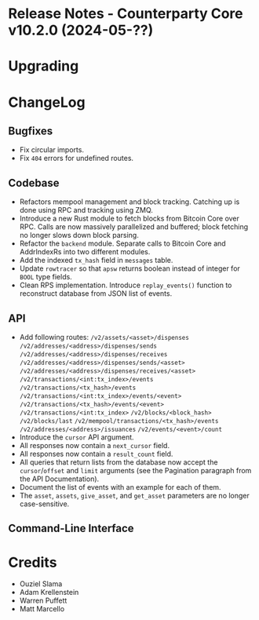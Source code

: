 # Release Notes - Counterparty Core v10.2.0 (2024-05-??)


# Upgrading


# ChangeLog

## Bugfixes
* Fix circular imports.
* Fix `404` errors for undefined routes.

## Codebase
* Refactors mempool management and block tracking. Catching up is done using RPC and tracking using ZMQ.
* Introduce a new Rust module to fetch blocks from Bitcoin Core over RPC. Calls are now massively parallelized and buffered; block fetching no longer slows down block parsing.
* Refactor the `backend` module. Separate calls to Bitcoin Core and AddrIndexRs into two different modules.
* Add the indexed `tx_hash` field in `messages` table.
* Update `rowtracer` so that `apsw` returns boolean instead of integer for `BOOL` type fields.
* Clean RPS implementation. Introduce `replay_events()` function to reconstruct database from JSON list of events. 

## API
* Add following routes:
    `/v2/assets/<asset>/dispenses`
    `/v2/addresses/<address>/dispenses/sends`
    `/v2/addresses/<address>/dispenses/receives`
    `/v2/addresses/<address>/dispenses/sends/<asset>`
    `/v2/addresses/<address>/dispenses/receives/<asset>`
    `/v2/transactions/<int:tx_index>/events`
    `/v2/transactions/<tx_hash>/events`
    `/v2/transactions/<int:tx_index>/events/<event>`
    `/v2/transactions/<tx_hash>/events/<event>`
    `/v2/transactions/<int:tx_index>`
    `/v2/blocks/<block_hash>`
    `/v2/blocks/last`
    `/v2/mempool/transactions/<tx_hash>/events`
    `/v2/addresses/<address>/issuances`
    `/v2/events/<event>/count`
* Introduce the `cursor` API argument.
* All responses now contain a `next_cursor` field.
* All responses now contain a `result_count` field.
* All queries that return lists from the database now accept the `cursor`/`offset` and `limit` arguments (see the Pagination paragraph from the API Documentation).
* Document the list of events with an example for each of them.
* The `asset`, `assets`, `give_asset`, and `get_asset` parameters are no longer case-sensitive.

## Command-Line Interface


# Credits
* Ouziel Slama
* Adam Krellenstein
* Warren Puffett
* Matt Marcello
